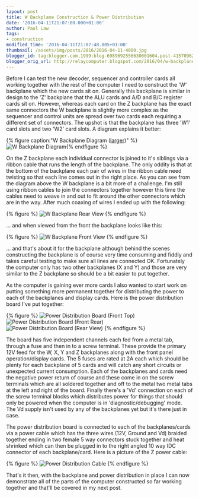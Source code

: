 ```yaml
---
layout: post
title: W Backplane Construction & Power Distribution
date: '2016-04-11T21:07:00.000+01:00'
author: Paul Law
tags:
- construction
modified_time: '2016-04-11T21:07:48.805+01:00'
thumbnail: /assets/img/posts/2016/2016-04-11-4000.jpg
blogger_id: tag:blogger.com,1999:blog-6989692556630001604.post-415709624828724390
blogger_orig_url: http://relaycomputer.blogspot.com/2016/04/w-backplane-construction-power.html
---
```


Before I can test the new decoder, sequencer and controller cards all 
working together with the rest of the computer I need to construct the 'W' 
backplane which the new cards sit on. Generally this backplane is similar in 
design to the 'Z' backplane that the ALU cards and A/D and B/C register cards 
sit on. However, whereas each card on the Z backplane has the exact same 
connectors the W backplane is slightly more complex as the sequencer and 
control units are spread over two cards each requiring a different set of 
connectors. The upshot is that the backplane has three 'W1' card slots and two 
'W2' card slots. A diagram explains it better:

{% figure caption:"W Backplane Diagram ([larger](/assets/img/posts/2016/2016-04-11-1000.png))" %}![W Backplane Diagram](/assets/img/posts/2016/2016-04-11-0000.png){% endfigure %}

On the 
Z backplane each individual connector is joined to it's siblings via a ribbon 
cable that runs the length of the backplane. The only oddity is that at the 
bottom of the backplane each pair of wires in the ribbon cable need twisting 
so that each line comes out in the right place. As you can see from the 
diagram above the W backplane is a bit more of a challenge. I'm still using 
ribbon cables to join the connectors together however this time the cables 
need to weave in and out to fit around the other connectors which are in the 
way. After much coaxing of wires I ended up with the following:

{% figure %}
![W Backplane Rear View](/assets/img/posts/2016/2016-04-11-0001.jpg)
{% endfigure %}

... 
and when viewed from the front the backplane looks like this:

{% figure %}
![W Backplane Front View](/assets/img/posts/2016/2016-04-11-0002.jpg)
{% endfigure %}

... 
and that's about it for the backplane although behind the scenes constructing 
the backplane is of course very time consuming and fiddly and takes careful 
testing to make sure all lines are connected OK. Fortunately the computer only 
has two other backplanes (X and Y) and those are very similar to the Z 
backplane so should be a bit easier to put together.

As the 
computer is gaining ever more cards I also wanted to start work on putting 
something more permanent together for distributing the power to each of the 
backplanes and display cards. Here is the power distribution board I've put 
together:

{% figure %}
![Power Distribution Board (Front Top)](/assets/img/posts/2016/2016-04-11-0003.jpg)
![Power Distribution Board (Front Rear)](/assets/img/posts/2016/2016-04-11-0004.jpg)
![Power Distribution Board (Rear View)](/assets/img/posts/2016/2016-04-11-0005.jpg)
{% endfigure %}

The board has five independent channels each fed from a metal tab, 
through a fuse and then in to a screw terminal. These provide the primary 12V 
feed for the W, X, Y and Z backplanes along with the front panel 
operation/display cards. The 5 fuses are rated at 2A each which should be 
plenty for each backplane of 5 cards and will catch any short circuits or 
unexpected current consumption. Each of the backplanes and cards need the 
negative power return of course and these come in on the screw terminals which 
are all soldered together and off to the metal two metal tabs at the left and 
right of the board. Finally there's a 'Vd' connection on each of the screw 
terminal blocks which distributes power for things that should only be powered 
when the computer is in 'diagnostic/debugging' mode. The Vd supply isn't used 
by any of the backplanes yet but it's there just in case.

The power 
distribution board is connected to each of the backplanes/cards via a power 
cable which has the three wires (12V, Ground and Vd) braided together ending 
in two female 5 way connectors stuck together and heat shrinked which can then 
be plugged in to the right angled 10 way IDC connector of each backplane/card. 
Here is a picture of the Z power cable:

{% figure %}
![Power Distribution Cable](/assets/img/posts/2016/2016-04-11-0006.jpg)
{% endfigure %}

That's it then, with the backplane and power distribution in place 
I can now demonstrate all of the parts of the computer constructed so far 
working together and that'll be covered in my next post.

 